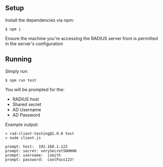 ## Setup

Install the dependencies via npm:
```shell
$ npm i
```

Ensure the machine you're accessing the RADIUS server from is permitted in the server's configuration

## Running

Simply run:
```shell
$ npm run test
```

You will be prompted for the:
* RADIUS host
* Shared secret
* AD Username
* AD Password

Example output:

```text
> rad-client-testing@1.0.0 test
> node client.js

prompt: host:  192.168.1.123
prompt: secret: verySecretSHHHHH
prompt: username:  jsmith
prompt: password:  coolPass123!
```
